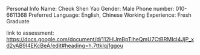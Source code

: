 Personal Info
Name: Cheok Shen Yao
Gender: Male
Phone number: 010-6611368
Preferred Language: English, Chinese
Working Experience: Fresh Graduate

link to assessment:
https://docs.google.com/document/d/112HUmBpTiheQmU7CtBRMIcI4JjP_xd2yAB9I4EKcBeA/edit#heading=h.7ttklqj1ggou

